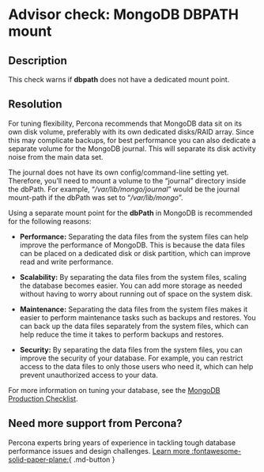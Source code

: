 # Advisor check: MongoDB DBPATH mount

## Description
This check warns if **dbpath** does not have a dedicated mount point.

## Resolution

For tuning flexibility, Percona recommends that MongoDB data sit on its own disk volume, preferably with its own dedicated disks/RAID array. Since this may complicate backups, for best performance you can also dedicate a separate volume for the MongoDB journal. This will separate its disk activity noise from the main data set. 

The journal does not have its own config/command-line setting yet. Therefore, you’ll need to mount a volume to the “journal” directory inside the dbPath. For example, “_/var/lib/mongo/journal_” would be the journal mount-path if the dbPath was set to “_/var/lib/mongo_”.

Using a separate mount point for the **dbPath** in MongoDB is recommended for the following reasons:

- **Performance:** Separating the data files from the system files can help improve the performance of MongoDB. This is because the data files can be placed on a dedicated disk or disk partition, which can improve read and write performance.

- **Scalability:** By separating the data files from the system files, scaling the database becomes easier. You can add more storage as needed without having to worry about running out of space on the system disk.

- **Maintenance:** Separating the data files from the system files makes it easier to perform maintenance tasks such as backups and restores. You can back up the data files separately from the system files, which can help reduce the time it takes to perform backups and restores.

- **Security:** By separating the data files from the system files, you can improve the security of your database. For example, you can restrict access to the data files to only those users who need it, which can help prevent unauthorized access to your data. 

For more information on tuning your database, see the [MongoDB Production Checklist](https://www.mongodb.com/docs/manual/administration/production-checklist-operations/).

## Need more support from Percona?

Percona experts bring years of experience in tackling tough database performance issues and design challenges.
[Learn more :fontawesome-solid-paper-plane:](https://per.co.na/subscribe){ .md-button }

